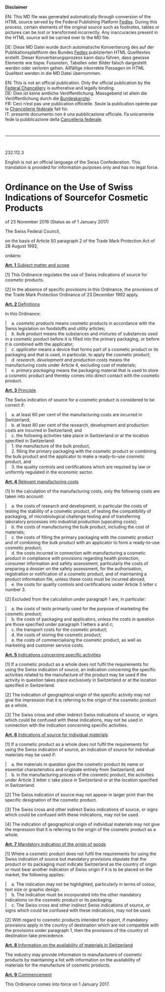 
**Disclaimer**  

EN: This MD file was generated automatically through conversion of the HTML source served by the Federal Publishing Platform [Fedlex](https://www.fedlex.admin.ch/).
During this process, certain elements of the original source such as footnotes, tables or pictures can be lost or transformed incorrectly. Any inaccuracies present in the HTML source will be carried over to the MD file.  

DE: Diese MD Datei wurde durch automatische Konvertierung des auf der Publikationsplattform des Bundes [Fedlex](https://www.fedlex.admin.ch/) publizierten HTML Quelltextes erstellt.
Dieser Konvertierungsprozess kann dazu führen, dass gewisse Elemente wie bspw. Fussnoten, Tabellen oder Bilder falsch dargestellt werden oder verloren gehen.
Allfällige inkorrekte Passagen im HTML Quelltext werden in die MD Datei übernommen.  

EN: This is not an official publication. Only the official publication by the [Federal Chancellery](https://www.bk.admin.ch/bk/en/home.html) is authorative and legally binding.  
DE: Dies ist keine amtliche Veröffentlichung. Massgebend ist allein die Veröffentlichung durch die [Bundeskanzlei](https://www.bk.admin.ch/bk/de/home.html).  
FR: Ceci n’est pas une publication officielle. Seule la publication opérée par la [Chancellerie fédérale](https://www.bk.admin.ch/bk/fr/home.html) fait foi.  
IT: presente documento non è una pubblicazione ufficiale. Fa unicamente fede la pubblicazione della [Cancelleria federale](https://www.bk.admin.ch/bk/it/home.html).  

&nbsp;

----

&nbsp;

232.112.3 

English is not an official language of the Swiss Confederation. This translation is provided for information purposes only and has no legal force.

# Ordinance on the Use of Swiss Indications of Sourcefor Cosmetic Products

of 23 November 2016 (Status as of 1 January 2017)

The Swiss Federal Council,

on the basis of Article 50 paragraph 2 of the Trade Mark Protection Act of   
28 August 1992,

ordains:

[**Art. 1** Subject matter and scope](https://www.fedlex.admin.ch/eli/cc/2016/737/en#art_1) 

[1] This Ordinance regulates the use of Swiss indications of source for cosmetic products.

[2] In the absence of specific provisions in this Ordinance, the provisions of the Trade Mark Protection Ordinance of 23 December 1992 apply.

[**Art. 2** Definitions](https://www.fedlex.admin.ch/eli/cc/2016/737/en#art_2) 

In this Ordinance:


|    a. *cosmetic products* means cosmetic products in accordance with the Swiss legislation on foodstuffs and utility articles;  
|    *b.* *bulk product* means the substances and mixtures of substances used in a cosmetic product before it is filled into the primary packaging, or before it is combined with the applicator;  
|    *c.* *applicator* means a device that forms part of a cosmetic product or its packaging and that is used, in particular, to apply the cosmetic product;  
|    *d.* *research, development and production costs* means the manufacturing costs under Article 4, excluding cost of materials;  
|    *e.* *primary packaging* means the packaging material that is used to store a cosmetic product and thereby comes into direct contact with the cosmetic product.

[**Art. 3** Principle](https://www.fedlex.admin.ch/eli/cc/2016/737/en#art_3) 

The Swiss indication of source for a cosmetic product is considered to be correct if:


|    a. at least 60 per cent of the manufacturing costs are incurred in Switzerland;   
|    b. at least 80 per cent of the research, development and production costs are incurred in Switzerland; and  
|    c. the following activities take place in Switzerland or at the location specified in Switzerland:  
|    1. the manufacture of the bulk product,  
|    2. filling the primary packaging with the cosmetic product or combining the bulk product and the applicator to make a ready-to-use cosmetic product, and  
|    3. the quality controls and certifications which are required by law or uniformly regulated in the economic sector.



[**Art. 4** Relevant manufacturing costs](https://www.fedlex.admin.ch/eli/cc/2016/737/en#art_4) 

[1] In the calculation of the manufacturing costs, only the following costs are taken into account:


|    a. the costs of research and development, in particular the costs of testing the stability of a cosmetic product, of testing the compatibility of packaging, of microbiological challenge testing and of transferring laboratory processes into industrial production (upscaling costs);  
|    b. the costs of manufacturing the bulk product, including the cost of materials;  
|    c. the costs of filling the primary packaging with the cosmetic product and of combining the bulk product with an applicator to form a ready-to-use cosmetic product;  
|    d. the costs incurred in connection with manufacturing a cosmetic product in compliance with provisions regarding health protection, consumer information and safety assessment, particularly the costs of preparing a dossier on the safety assessment, for the authorisation, registration or notification of a cosmetic product, and of maintaining a product information file, unless these costs must be incurred abroad;  
|    e. the costs for quality controls and certifications under Article 3 letter c number 3.

[2] Excluded from the calculation under paragraph 1 are, in particular:


|    a. the costs of tests primarily used for the purpose of marketing the cosmetic product;  
|    b. the costs of packaging and applicators, unless the costs in question are those specified under paragraph 1 letters a and c;  
|    c. the transport costs for the cosmetic product;  
|    d. the costs of storing the cosmetic product;  
|    e. the costs of commercialising the cosmetic product, as well as marketing and customer service costs.

[**Art. 5** Indications concerning specific activities](https://www.fedlex.admin.ch/eli/cc/2016/737/en#art_5) 

[1] If a cosmetic product as a whole does not fulfil the requirements for using the Swiss indication of source, an indication concerning the specific activities related to the manufacture of the product may be used if the activity in question takes place exclusively in Switzerland or at the location specified in Switzerland.

[2] The indication of geographical origin of the specific activity may not give the impression that it is referring to the origin of the cosmetic product as a whole.

[3] The Swiss cross and other indirect Swiss indications of source, or signs which could be confused with these indications, may not be used in connection with the indication concerning specific activities.

[**Art. 6** Indications of source for individual materials](https://www.fedlex.admin.ch/eli/cc/2016/737/en#art_6) 

[1] If a cosmetic product as a whole does not fulfil the requirements for using the Swiss indication of source, an indication of source for individual materials may be used if:


|    a. the materials in question give the cosmetic product its name or essential characteristics and originate entirely from Switzerland; and  
|    b. in the manufacturing process of the cosmetic product, the activities under Article 3 letter c take place in Switzerland or at the location specified in Switzerland.

[2] The Swiss indication of source may not appear in larger print than the specific designation of the cosmetic product.

[3] The Swiss cross and other indirect Swiss indications of source, or signs which could be confused with these indications, may not be used.

[4] The indication of geographical origin of individual materials may not give the impression that it is referring to the origin of the cosmetic product as a whole.

[**Art. 7** Mandatory indication of the origin of goods](https://www.fedlex.admin.ch/eli/cc/2016/737/en#art_7) 

[1] Where a cosmetic product does not fulfil the requirements for using the Swiss indication of source but mandatory provisions stipulate that the product or its packaging must indicate Switzerland as the country of origin or must bear another indication of Swiss origin if it is to be placed on the market, the following applies:


|    a. The indication may not be highlighted, particularly in terms of colour, text size or graphic design.  
|    b. The indication must be incorporated into the other mandatory indications on the cosmetic product or its packaging.  
|    c. The Swiss cross and other indirect Swiss indications of source, or signs which could be confused with these indications, may not be used.

[2] With regard to cosmetic products intended for export, if mandatory provisions apply in the country of destination which are not compatible with the provisions under paragraph 1, then the provisions of the country of destination take precedence. 

[**Art. 8** Information on the availability of materials in Switzerland](https://www.fedlex.admin.ch/eli/cc/2016/737/en#art_8) 

The industry may provide information to manufacturers of cosmetic products by maintaining a list with information on the availability of materials for the manufacture of cosmetic products.

[**Art. 9** Commencement](https://www.fedlex.admin.ch/eli/cc/2016/737/en#art_9) 

This Ordinance comes into force on 1 January 2017.

